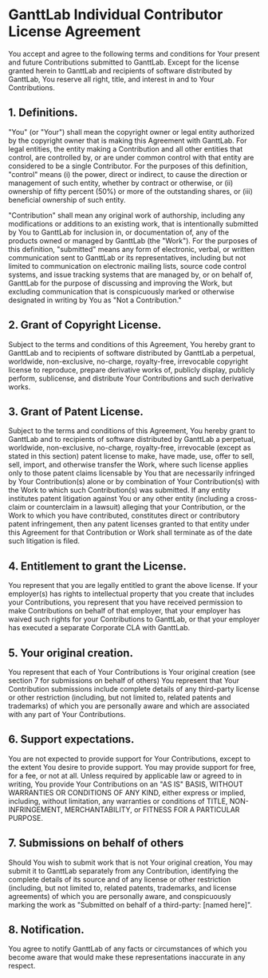 # GanttLab Individual Contributor License Agreement

You accept and agree to the following terms and conditions for Your present and future Contributions submitted to GanttLab. Except for the license granted herein to GanttLab and recipients of software distributed by GanttLab, You reserve all right, title, and interest in and to Your Contributions.

## 1. Definitions.

"You" (or "Your") shall mean the copyright owner or legal entity authorized by the copyright owner that is making this Agreement with GanttLab. For legal entities, the entity making a Contribution and all other entities that control, are controlled by, or are under common control with that entity are considered to be a single Contributor. For the purposes of this definition, "control" means (i) the power, direct or indirect, to cause the direction or management of such entity, whether by contract or otherwise, or (ii) ownership of fifty percent (50%) or more of the outstanding shares, or (iii) beneficial ownership of such entity.

"Contribution" shall mean any original work of authorship, including any modifications or additions to an existing work, that is intentionally submitted by You to GanttLab for inclusion in, or documentation of, any of the products owned or managed by GanttLab (the "Work"). For the purposes of this definition, "submitted" means any form of electronic, verbal, or written communication sent to GanttLab or its representatives, including but not limited to communication on electronic mailing lists, source code control systems, and issue tracking systems that are managed by, or on behalf of, GanttLab for the purpose of discussing and improving the Work, but excluding communication that is conspicuously marked or otherwise designated in writing by You as "Not a Contribution."

## 2. Grant of Copyright License.

Subject to the terms and conditions of this Agreement, You hereby grant to GanttLab and to recipients of software distributed by GanttLab a perpetual, worldwide, non-exclusive, no-charge, royalty-free, irrevocable copyright license to reproduce, prepare derivative works of, publicly display, publicly perform, sublicense, and distribute Your Contributions and such derivative works.

## 3. Grant of Patent License.

Subject to the terms and conditions of this Agreement, You hereby grant to GanttLab and to recipients of software distributed by GanttLab a perpetual, worldwide, non-exclusive, no-charge, royalty-free, irrevocable (except as stated in this section) patent license to make, have made, use, offer to sell, sell, import, and otherwise transfer the Work, where such license applies only to those patent claims licensable by You that are necessarily infringed by Your Contribution(s) alone or by combination of Your Contribution(s) with the Work to which such Contribution(s) was submitted. If any entity institutes patent litigation against You or any other entity (including a cross-claim or counterclaim in a lawsuit) alleging that your Contribution, or the Work to which you have contributed, constitutes direct or contributory patent infringement, then any patent licenses granted to that entity under this Agreement for that Contribution or Work shall terminate as of the date such litigation is filed.

## 4. Entitlement to grant the License.

You represent that you are legally entitled to grant the above license. If your employer(s) has rights to intellectual property that you create that includes your Contributions, you represent that you have received permission to make Contributions on behalf of that employer, that your employer has waived such rights for your Contributions to GanttLab, or that your employer has executed a separate Corporate CLA with GanttLab.

## 5. Your original creation.

You represent that each of Your Contributions is Your original creation (see section 7 for submissions on behalf of others) You represent that Your Contribution submissions include complete details of any third-party license or other restriction (including, but not limited to, related patents and trademarks) of which you are personally aware and which are associated with any part of Your Contributions.

## 6. Support expectations.

You are not expected to provide support for Your Contributions, except to the extent You desire to provide support. You may provide support for free, for a fee, or not at all. Unless required by applicable law or agreed to in writing, You provide Your Contributions on an "AS IS" BASIS, WITHOUT WARRANTIES OR CONDITIONS OF ANY KIND, either express or implied, including, without limitation, any warranties or conditions of TITLE, NON- INFRINGEMENT, MERCHANTABILITY, or FITNESS FOR A PARTICULAR PURPOSE.

## 7. Submissions on behalf of others

Should You wish to submit work that is not Your original creation, You may submit it to GanttLab separately from any Contribution, identifying the complete details of its source and of any license or other restriction (including, but not limited to, related patents, trademarks, and license agreements) of which you are personally aware, and conspicuously marking the work as "Submitted on behalf of a third-party: [named here]".

## 8. Notification.

You agree to notify GanttLab of any facts or circumstances of which you become aware that would make these representations inaccurate in any respect.